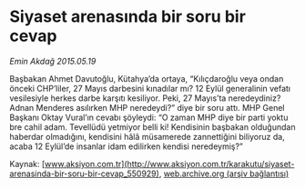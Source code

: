 # Siyaset arenasında bir soru bir cevap

*Emin Akdağ 2015.05.19*

<div class="pNewsDetailMainContent" itemprop="articleBody">
 <p>
  Başbakan Ahmet Davutoğlu, Kütahya’da ortaya, “Kılıçdaroğlu veya ondan önceki CHP’liler, 27 Mayıs darbesini kınadılar mı? 12 Eylül generalinin vefatı vesilesiyle herkes darbe karşıtı kesiliyor. Peki, 27 Mayıs’ta neredeydiniz? Adnan Menderes asılırken MHP neredeydi?” diye bir soru attı. MHP Genel Başkanı Oktay Vural’ın cevabı şöyleydi: “O zaman MHP diye bir parti yoktu bre cahil adam. Tevellüdü yetmiyor belli ki! Kendisinin başbakan olduğundan haberdar olmadığını, kendisini hâlâ müsamerede zannettiğini biliyoruz da, acaba 12 Eylül’de insanlar idam edilirken kendisi neredeymiş?”
 </p>
</div>


Kaynak: [www.aksiyon.com.tr](http://www.aksiyon.com.tr/karakutu/siyaset-arenasinda-bir-soru-bir-cevap_550929), [web.archive.org (arşiv bağlantısı)](http://web.archive.org/web/20150718121401/http://www.aksiyon.com.tr/karakutu/siyaset-arenasinda-bir-soru-bir-cevap_550929)
